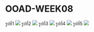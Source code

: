 # OOAD-WEEK08
รูปที่1
![](http://www.plantuml.com/plantuml/img/SoWkIImgAStDuGefIarLqDBLLSX9JInBBKRmY_BpIn2yagBIl6m4DwaeCIyvWqj1WSiXDIy5P0u0)
รูปที่2
![](http://www.plantuml.com/plantuml/img/ut8eBaaiAYdDpU4AoCZFIrNGqjKjJYvAJSr3y9DAIqhoaVWv-QLvASK5gOdPgKLS3gbvAK3T0000)
รูปที่3
![](http://www.plantuml.com/plantuml/img/ut8eBaaiAYdDpU7ooCzDLT3IrLKeoizFG_1IylEB4BpopBoK_F8y987472IjQJaWrGwfUIb04m40)
รูปที่4
![](http://www.plantuml.com/plantuml/img/ut8eBaaiAYdDpU4A2LFGqjLLA4ukIatDW_5o4lDIYWjI4xDJYs12vPb5gJ1sKcb9INuUbqDgNWhG2000)
รูปที่5
![](http://www.plantuml.com/plantuml/img/ut8eBaaiAYdDpU5oIynJqDBLLKXBp4lAIKn9BOQBb6SMfS8vIQKb9VbvN0wfUIb0NG00)
